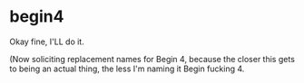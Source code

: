 # begin4
Okay fine, I'LL do it.

(Now soliciting replacement names for Begin 4, because the closer this gets to being an actual thing, the less I'm naming it Begin fucking 4.
